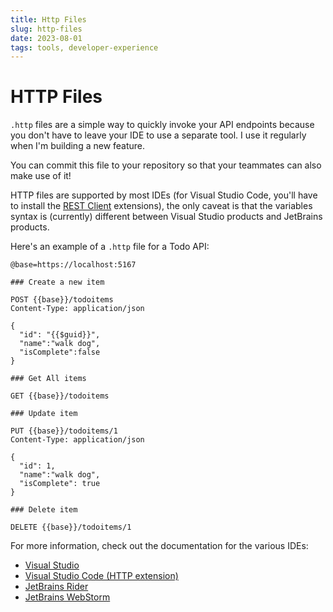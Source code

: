 ```yaml
---
title: Http Files
slug: http-files
date: 2023-08-01
tags: tools, developer-experience
---
```


# HTTP Files

`.http` files are a simple way to quickly invoke your API endpoints because you don't have to leave your IDE to use a separate tool.
I use it regularly when I'm building a new feature.

You can commit this file to your repository so that your teammates can also make use of it!

HTTP files are supported by most IDEs (for Visual Studio Code, you'll have to install the [REST Client](https://marketplace.visualstudio.com/items?itemName=humao.rest-client) extensions), the only caveat is that the variables syntax is (currently) different between Visual Studio products and JetBrains products.

Here's an example of a `.http` file for a Todo API:

```http:todoitems.http
@base=https://localhost:5167

### Create a new item

POST {{base}}/todoitems
Content-Type: application/json

{
  "id": "{{$guid}}",
  "name":"walk dog",
  "isComplete":false
}

### Get All items

GET {{base}}/todoitems

### Update item

PUT {{base}}/todoitems/1
Content-Type: application/json

{
  "id": 1,
  "name":"walk dog",
  "isComplete": true
}

### Delete item

DELETE {{base}}/todoitems/1
```

For more information, check out the documentation for the various IDEs:

- [Visual Studio](https://learn.microsoft.com/en-us/aspnet/core/test/http-files)
- [Visual Studio Code (HTTP extension)](https://marketplace.visualstudio.com/items?itemName=humao.rest-client)
- [JetBrains Rider](https://www.jetbrains.com/help/rider/Http_client_in__product__code_editor.html)
- [JetBrains WebStorm](https://www.jetbrains.com/help/webstorm/http-client-in-product-code-editor.html)
